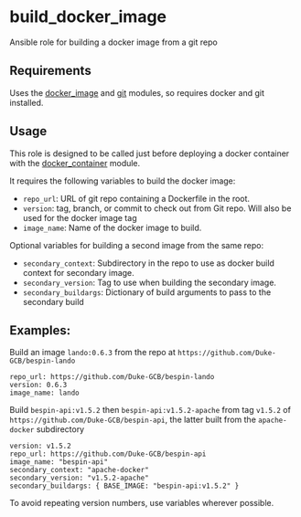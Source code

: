 # build\_docker\_image

Ansible role for building a docker image from a git repo

## Requirements

Uses the [docker_image](https://docs.ansible.com/ansible/2.6/modules/docker_image_module.html) and [git](https://docs.ansible.com/ansible/2.6/modules/git_module.html) modules, so requires docker and git installed.

## Usage

This role is designed to be called just before deploying a docker container with the [docker_container](https://docs.ansible.com/ansible/2.6/modules/docker_container_module.html) module.

It requires the following variables to build the docker image:

- `repo_url`: URL of git repo containing a Dockerfile in the root.
- `version`: tag, branch, or commit to check out from Git repo. Will also be used for the docker image tag
- `image_name`: Name of the docker image to build.

Optional variables for building a second image from the same repo:

- `secondary_context`: Subdirectory in the repo to use as docker build context for secondary image.
- `secondary_version`: Tag to use when building the secondary image.
- `secondary_buildargs`: Dictionary of build arguments to pass to the secondary build

## Examples:

Build an image `lando:0.6.3` from the repo at `https://github.com/Duke-GCB/bespin-lando`

    repo_url: https://github.com/Duke-GCB/bespin-lando
    version: 0.6.3
    image_name: lando

Build `bespin-api:v1.5.2` then `bespin-api:v1.5.2-apache` from tag `v1.5.2` of `https://github.com/Duke-GCB/bespin-api`, the latter built from the `apache-docker` subdirectory

    version: v1.5.2
    repo_url: https://github.com/Duke-GCB/bespin-api
    image_name: "bespin-api"
    secondary_context: "apache-docker"
    secondary_version: "v1.5.2-apache"
    secondary_buildargs: { BASE_IMAGE: "bespin-api:v1.5.2" }

To avoid repeating version numbers, use variables wherever possible.
